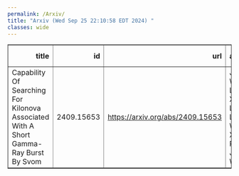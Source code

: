 ```yaml
---
permalink: /Arxiv/
title: "Arxiv (Wed Sep 25 22:10:58 EDT 2024) "
classes: wide
---
```

<table border="1" class="dataframe">
  <thead>
    <tr style="text-align: right;">
      <th>title</th>
      <th>id</th>
      <th>url</th>
      <th>authors</th>
      <th>Local Authors</th>
    </tr>
  </thead>
  <tbody>
    <tr>
      <td>Capability Of Searching For Kilonova Associated With A Short Gamma-Ray   Burst By Svom</td>
      <td>2409.15653</td>
      <td><a href="https://arxiv.org/abs/2409.15653" target="_blank">https://arxiv.org/abs/2409.15653</a></td>
      <td>J. Wang, L. P. Xin, Y. L. Qiu, L. Lan, W. J. Xie, Z. P. Jin, J. Y. Wei</td>
      <td>Ji Wang</td>
    </tr>
  </tbody>
</table>